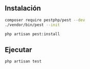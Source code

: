 ## Instalación```bashcomposer require pestphp/pest --dev./vendor/bin/pest --initphp artisan pest:install```## Ejecutar```bashphp artisan test```